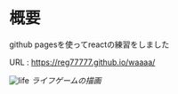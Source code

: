 # 概要

github pagesを使ってreactの練習をしました 

URL : https://reg77777.github.io/waaaa/


![life](https://github.com/reg77777/waaaa/assets/29976655/fbfb7006-c72e-4b77-9045-eef2b0c2e001)
*ライフゲームの描画*
